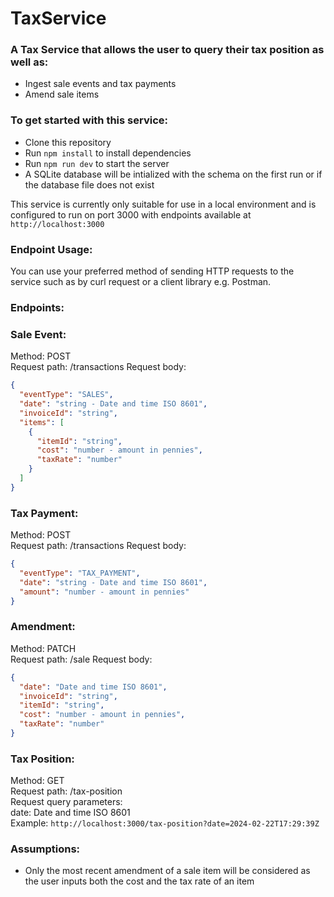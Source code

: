 # TaxService
### A Tax Service that allows the user to query their tax position as well as:
- Ingest sale events and tax payments
- Amend sale items
### To get started with this service:
- Clone this repository
- Run `npm install` to install dependencies
- Run `npm run dev` to start the server
- A SQLite database will be intialized with the schema on the first run or if the database file does not exist

This service is currently only suitable for use in a local environment and is configured to run on port 3000 with endpoints available at `http://localhost:3000`

### Endpoint Usage:
You can use your preferred method of sending HTTP requests to the service such as by curl request or a client library e.g. Postman.

### Endpoints:

### Sale Event:
Method: POST  
Request path: /transactions
Request body:
```json
{
  "eventType": "SALES",
  "date": "string - Date and time ISO 8601",
  "invoiceId": "string",
  "items": [
    {
      "itemId": "string",
      "cost": "number - amount in pennies",
      "taxRate": "number"
    }
  ]
}
```

### Tax Payment:
Method: POST  
Request path: /transactions
Request body:
```json
{
  "eventType": "TAX_PAYMENT",
  "date": "string - Date and time ISO 8601",
  "amount": "number - amount in pennies"
}
```

### Amendment:
Method: PATCH  
Request path: /sale
Request body:
```json
{
  "date": "Date and time ISO 8601",
  "invoiceId": "string",
  "itemId": "string",
  "cost": "number - amount in pennies",
  "taxRate": "number"
}
```

### Tax Position:
Method: GET  
Request path: /tax-position  
Request query parameters:  
date: Date and time ISO 8601  
Example: `http://localhost:3000/tax-position?date=2024-02-22T17:29:39Z`

### Assumptions:
- Only the most recent amendment of a sale item will be considered as the user inputs both the cost and the tax rate of an item

  
